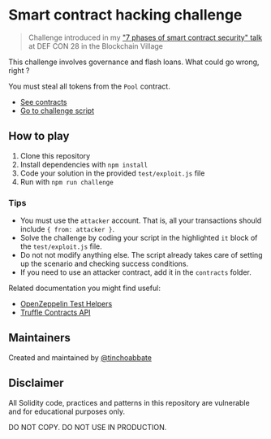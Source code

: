 # Smart contract hacking challenge

> Challenge introduced in my ["7 phases of smart contract security" talk](https://www.youtube.com/watch?v=gGUOjtri4n8) at DEF CON 28 in the Blockchain Village

This challenge involves governance and flash loans. What could go wrong, right ?

You must steal all tokens from the `Pool` contract.

- [See contracts](contracts/)
- [Go to challenge script](test/exploit.js)

## How to play

1. Clone this repository
2. Install dependencies with `npm install`
3. Code your solution in the provided `test/exploit.js` file
4. Run with `npm run challenge`

### Tips

- You must use the `attacker` account. That is, all your transactions should include `{ from: attacker }`.
- Solve the challenge by coding your script in the highlighted `it` block of the `test/exploit.js` file.
- Do not not modify anything else. The script already takes care of setting up the scenario and checking success conditions.
- If you need to use an attacker contract, add it in the `contracts` folder.

Related documentation you might find useful:

- [OpenZeppelin Test Helpers](https://docs.openzeppelin.com/test-helpers/0.5)
- [Truffle Contracts API](https://www.trufflesuite.com/docs/truffle/reference/contract-abstractions)

## Maintainers

Created and maintained by [@tinchoabbate](https://github.com/tinchoabbate)

## Disclaimer

All Solidity code, practices and patterns in this repository are vulnerable and for educational purposes only.

DO NOT COPY. DO NOT USE IN PRODUCTION.
